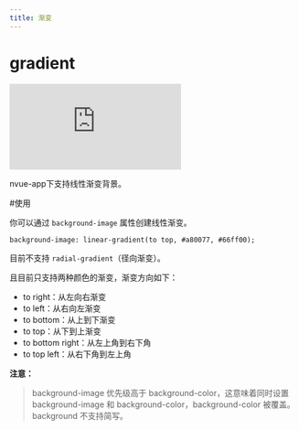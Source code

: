 ```yaml
---
title: 渐变
---
```


# gradient

<div class="demo-box">
	<iframe scrolling="auto" frameborder="0" src="http://www.redou.vip/npro/#/pages/gradient/index" class="demo-box-iframe"></iframe>
</div>

nvue-app下支持线性渐变背景。

#使用

你可以通过 `background-image` 属性创建线性渐变。

`background-image: linear-gradient(to top, #a80077, #66ff00);`

目前不支持 `radial-gradient`（径向渐变）。

且目前只支持两种颜色的渐变，渐变方向如下：

- to right：从左向右渐变
- to left：从右向左渐变
- to bottom：从上到下渐变
- to top：从下到上渐变
- to bottom right：从左上角到右下角
- to top left：从右下角到左上角

**注意：**

> background-image 优先级高于 background-color，这意味着同时设置 background-image 和 background-color，background-color 被覆盖。
> background 不支持简写。
